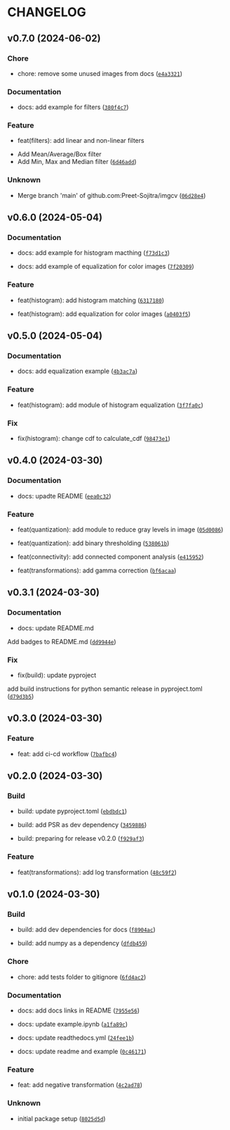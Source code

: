 # CHANGELOG



## v0.7.0 (2024-06-02)

### Chore

* chore: remove some unused images from docs ([`e4a3321`](https://github.com/Preet-Sojitra/imgcv/commit/e4a33213bc390809cdb6b049db663bd99cf279cf))

### Documentation

* docs: add example for filters ([`380f4c7`](https://github.com/Preet-Sojitra/imgcv/commit/380f4c7b4a27f8dc1581922d2cfb7c512ae58338))

### Feature

* feat(filters): add linear and non-linear filters

- Add Mean/Average/Box filter
- Add Min, Max and Median filter ([`6d46add`](https://github.com/Preet-Sojitra/imgcv/commit/6d46add230e9ddd1909554a601c6d0811fe55134))

### Unknown

* Merge branch &#39;main&#39; of github.com:Preet-Sojitra/imgcv ([`06d28e4`](https://github.com/Preet-Sojitra/imgcv/commit/06d28e433163ad78153b314ca199d39b522da32b))


## v0.6.0 (2024-05-04)

### Documentation

* docs: add example for histogram macthing ([`f73d1c3`](https://github.com/Preet-Sojitra/imgcv/commit/f73d1c332261a0b2c204b067aa11437d46b72a1c))

* docs: add example of equalization for color images ([`7f20309`](https://github.com/Preet-Sojitra/imgcv/commit/7f20309c00f632883bbe34e6b6dc39d885bdc730))

### Feature

* feat(histogram): add histogram matching ([`6317180`](https://github.com/Preet-Sojitra/imgcv/commit/631718004e6f97b5a74f95cc75abedfc7b34e489))

* feat(histogram): add equalization for color images ([`a0403f5`](https://github.com/Preet-Sojitra/imgcv/commit/a0403f55c7c747c0333292a2974e0e07078bfb4f))


## v0.5.0 (2024-05-04)

### Documentation

* docs: add equalization example ([`4b3ac7a`](https://github.com/Preet-Sojitra/imgcv/commit/4b3ac7ab7af8dc9d144b7c53a2ddc03d82e6536e))

### Feature

* feat(histogram): add module of histogram equalization ([`3f7fa0c`](https://github.com/Preet-Sojitra/imgcv/commit/3f7fa0c7e63113eff6fc29af7c88345ec4fa810c))

### Fix

* fix(histogram): change cdf to calculate_cdf ([`98473e1`](https://github.com/Preet-Sojitra/imgcv/commit/98473e15596507240b537cf3b0115dd7a8e05e15))


## v0.4.0 (2024-03-30)

### Documentation

* docs: upadte README ([`eea0c32`](https://github.com/Preet-Sojitra/imgcv/commit/eea0c32819679a3ac723410eea870bbac83909b9))

### Feature

* feat(quantization): add module to reduce gray levels in image ([`05d0086`](https://github.com/Preet-Sojitra/imgcv/commit/05d008600f6d6147d6f0936af4d9e943d4dd3941))

* feat(quantization): add binary thresholding ([`538061b`](https://github.com/Preet-Sojitra/imgcv/commit/538061b729acf5daf4501bb6978f4e1acc06819b))

* feat(connectivity): add connected component analysis ([`e415952`](https://github.com/Preet-Sojitra/imgcv/commit/e415952d20cece7baacb48436be9a91a22c6ce21))

* feat(transformations): add gamma correction ([`bf6acaa`](https://github.com/Preet-Sojitra/imgcv/commit/bf6acaabedf6628915ac55cb294805e363c7cd18))


## v0.3.1 (2024-03-30)

### Documentation

* docs: update README.md

Add badges to README.md ([`dd9944e`](https://github.com/Preet-Sojitra/imgcv/commit/dd9944ef545fbf02b20362c9c2eb4cffeac3f854))

### Fix

* fix(build): update pyproject

add build instructions for python semantic release in pyproject.toml ([`d79d3b5`](https://github.com/Preet-Sojitra/imgcv/commit/d79d3b54c90943f823539e8fbd74b3906e029d05))


## v0.3.0 (2024-03-30)

### Feature

* feat: add ci-cd workflow ([`7bafbc4`](https://github.com/Preet-Sojitra/imgcv/commit/7bafbc45096fe2e918e155957530f0b6d2f6696d))


## v0.2.0 (2024-03-30)

### Build

* build: update pyproject.toml ([`ebdbdc1`](https://github.com/Preet-Sojitra/imgcv/commit/ebdbdc1ec7df9b4e8ec97a65fc74a572697c7bf3))

* build: add PSR as dev dependency ([`3459886`](https://github.com/Preet-Sojitra/imgcv/commit/34598866dfa9865c2a05fac599861f3383a04ca7))

* build: preparing for release v0.2.0 ([`f929af3`](https://github.com/Preet-Sojitra/imgcv/commit/f929af38c0de2bf14f21844e737aada575074ada))

### Feature

* feat(transformations): add log transformation ([`48c59f2`](https://github.com/Preet-Sojitra/imgcv/commit/48c59f2b5467ba804f982ef5b18df51add384658))


## v0.1.0 (2024-03-30)

### Build

* build: add dev dependencies for docs ([`f8904ac`](https://github.com/Preet-Sojitra/imgcv/commit/f8904ac88b7e0e0aa73ee03d20c9a34d7942209f))

* build: add numpy as a dependency ([`dfdb459`](https://github.com/Preet-Sojitra/imgcv/commit/dfdb4595498360f6a9ef56e0c97cee781f68a6c5))

### Chore

* chore: add tests folder to gitignore ([`6fd4ac2`](https://github.com/Preet-Sojitra/imgcv/commit/6fd4ac2f096ef3310312a4ce988415c0934771b6))

### Documentation

* docs: add docs links in README ([`7955e56`](https://github.com/Preet-Sojitra/imgcv/commit/7955e56270d7656805bef8ab392cd51c560005b8))

* docs: update example.ipynb ([`a1fa89c`](https://github.com/Preet-Sojitra/imgcv/commit/a1fa89ce746057376ef29060a5b7424d25b1d0d5))

* docs: update readthedocs.yml ([`24fee1b`](https://github.com/Preet-Sojitra/imgcv/commit/24fee1bf15ed57394f9841983eebfde339f0564b))

* docs: update readme and example ([`0c46171`](https://github.com/Preet-Sojitra/imgcv/commit/0c46171d3e61efdf918dbd46cebfb822a63da233))

### Feature

* feat: add negative transformation ([`4c2ad78`](https://github.com/Preet-Sojitra/imgcv/commit/4c2ad780c600e0aaf06d62fc399b54d38b4f7dce))

### Unknown

* initial package setup ([`8025d5d`](https://github.com/Preet-Sojitra/imgcv/commit/8025d5d1f783d8f25c187d1f2878c2437441fab4))
